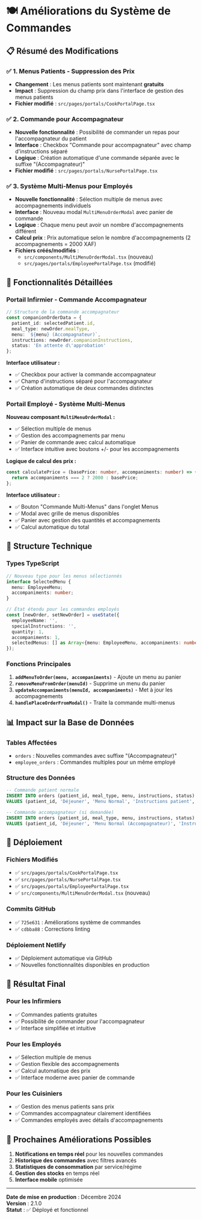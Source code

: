 # 🍽️ Améliorations du Système de Commandes

## 📋 Résumé des Modifications

### ✅ **1. Menus Patients - Suppression des Prix**
- **Changement** : Les menus patients sont maintenant **gratuits**
- **Impact** : Suppression du champ prix dans l'interface de gestion des menus patients
- **Fichier modifié** : `src/pages/portals/CookPortalPage.tsx`

### ✅ **2. Commande pour Accompagnateur**
- **Nouvelle fonctionnalité** : Possibilité de commander un repas pour l'accompagnateur du patient
- **Interface** : Checkbox "Commande pour accompagnateur" avec champ d'instructions séparé
- **Logique** : Création automatique d'une commande séparée avec le suffixe "(Accompagnateur)"
- **Fichier modifié** : `src/pages/portals/NursePortalPage.tsx`

### ✅ **3. Système Multi-Menus pour Employés**
- **Nouvelle fonctionnalité** : Sélection multiple de menus avec accompagnements individuels
- **Interface** : Nouveau modal `MultiMenuOrderModal` avec panier de commande
- **Logique** : Chaque menu peut avoir un nombre d'accompagnements différent
- **Calcul prix** : Prix automatique selon le nombre d'accompagnements (2 accompagnements = 2000 XAF)
- **Fichiers créés/modifiés** :
  - `src/components/MultiMenuOrderModal.tsx` (nouveau)
  - `src/pages/portals/EmployeePortalPage.tsx` (modifié)

## 🎯 Fonctionnalités Détaillées

### **Portail Infirmier - Commande Accompagnateur**

```typescript
// Structure de la commande accompagnateur
const companionOrderData = {
  patient_id: selectedPatient.id,
  meal_type: newOrder.mealType,
  menu: `${menu} (Accompagnateur)`,
  instructions: newOrder.companionInstructions,
  status: 'En attente d\'approbation'
};
```

**Interface utilisateur :**
- ✅ Checkbox pour activer la commande accompagnateur
- ✅ Champ d'instructions séparé pour l'accompagnateur
- ✅ Création automatique de deux commandes distinctes

### **Portail Employé - Système Multi-Menus**

**Nouveau composant `MultiMenuOrderModal` :**
- ✅ Sélection multiple de menus
- ✅ Gestion des accompagnements par menu
- ✅ Panier de commande avec calcul automatique
- ✅ Interface intuitive avec boutons +/- pour les accompagnements

**Logique de calcul des prix :**
```typescript
const calculatePrice = (basePrice: number, accompaniments: number) => {
  return accompaniments === 2 ? 2000 : basePrice;
};
```

**Interface utilisateur :**
- ✅ Bouton "Commande Multi-Menus" dans l'onglet Menus
- ✅ Modal avec grille de menus disponibles
- ✅ Panier avec gestion des quantités et accompagnements
- ✅ Calcul automatique du total

## 🔧 Structure Technique

### **Types TypeScript**

```typescript
// Nouveau type pour les menus sélectionnés
interface SelectedMenu {
  menu: EmployeeMenu;
  accompaniments: number;
}

// État étendu pour les commandes employés
const [newOrder, setNewOrder] = useState({
  employeeName: '',
  specialInstructions: '',
  quantity: 1,
  accompaniments: 1,
  selectedMenus: [] as Array<{menu: EmployeeMenu, accompaniments: number}>
});
```

### **Fonctions Principales**

1. **`addMenuToOrder(menu, accompaniments)`** - Ajoute un menu au panier
2. **`removeMenuFromOrder(menuId)`** - Supprime un menu du panier
3. **`updateAccompaniments(menuId, accompaniments)`** - Met à jour les accompagnements
4. **`handlePlaceOrderFromModal()`** - Traite la commande multi-menus

## 📊 Impact sur la Base de Données

### **Tables Affectées**
- `orders` : Nouvelles commandes avec suffixe "(Accompagnateur)"
- `employee_orders` : Commandes multiples pour un même employé

### **Structure des Données**
```sql
-- Commande patient normale
INSERT INTO orders (patient_id, meal_type, menu, instructions, status)
VALUES (patient_id, 'Déjeuner', 'Menu Normal', 'Instructions patient', 'En attente');

-- Commande accompagnateur (si demandée)
INSERT INTO orders (patient_id, meal_type, menu, instructions, status)
VALUES (patient_id, 'Déjeuner', 'Menu Normal (Accompagnateur)', 'Instructions accompagnateur', 'En attente');
```

## 🚀 Déploiement

### **Fichiers Modifiés**
- ✅ `src/pages/portals/CookPortalPage.tsx`
- ✅ `src/pages/portals/NursePortalPage.tsx`
- ✅ `src/pages/portals/EmployeePortalPage.tsx`
- ✅ `src/components/MultiMenuOrderModal.tsx` (nouveau)

### **Commits GitHub**
- ✅ `725e631` : Améliorations système de commandes
- ✅ `cdbba88` : Corrections linting

### **Déploiement Netlify**
- ✅ Déploiement automatique via GitHub
- ✅ Nouvelles fonctionnalités disponibles en production

## 🎉 Résultat Final

### **Pour les Infirmiers**
- ✅ Commandes patients gratuites
- ✅ Possibilité de commander pour l'accompagnateur
- ✅ Interface simplifiée et intuitive

### **Pour les Employés**
- ✅ Sélection multiple de menus
- ✅ Gestion flexible des accompagnements
- ✅ Calcul automatique des prix
- ✅ Interface moderne avec panier de commande

### **Pour les Cuisiniers**
- ✅ Gestion des menus patients sans prix
- ✅ Commandes accompagnateur clairement identifiées
- ✅ Commandes employés avec détails d'accompagnements

## 🔮 Prochaines Améliorations Possibles

1. **Notifications en temps réel** pour les nouvelles commandes
2. **Historique des commandes** avec filtres avancés
3. **Statistiques de consommation** par service/régime
4. **Gestion des stocks** en temps réel
5. **Interface mobile** optimisée

---

**Date de mise en production** : Décembre 2024  
**Version** : 2.1.0  
**Statut** : ✅ Déployé et fonctionnel
